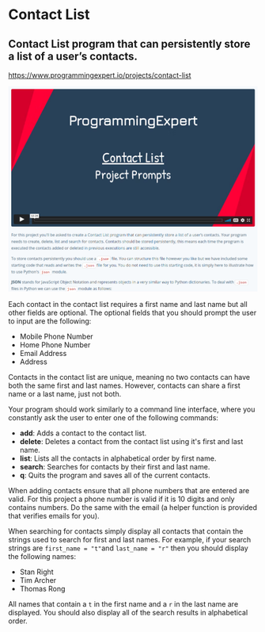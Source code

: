
# Contact List

## Contact List program that can persistently store a list of a user’s contacts.

https://www.programmingexpert.io/projects/contact-list

![prompt](/assets/prompt.png)



Each contact in the contact list requires a first name and last name but all other fields are optional. The optional fields that you should prompt the user to input are the following:

- Mobile Phone Number
- Home Phone Number
- Email Address
- Address

Contacts in the contact list are unique, meaning no two contacts can have both the same first and last names. However, contacts can share a first name or a last name, just not both.

Your program should work similarly to a command line interface, where you constantly ask the user to enter one of the following commands:

- __add__: Adds a contact to the contact list.
- __delete__: Deletes a contact from the contact list using it's first and last name.
- __list__: Lists all the contacts in alphabetical order by first name.
- __search__: Searches for contacts by their first and last name.
- __q__: Quits the program and saves all of the current contacts.

When adding contacts ensure that all phone numbers that are entered are valid. For this project a phone number is valid if it is 10 digits and only contains numbers. Do the same with the email (a helper function is provided that verifies emails for you).

When searching for contacts simply display all contacts that contain the strings used to search for first and last names. For example, if your search strings are `first_name = "t"`and `last_name = "r"` then you should display the following names:

- Stan Right
- Tim Archer
- Thomas Rong

All names that contain a `t` in the first name and a `r` in the last name are displayed. You should also display all of the search results in alphabetical order.

